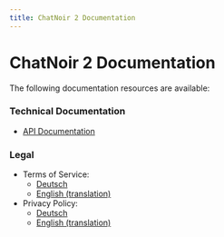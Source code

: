```yaml
---
title: ChatNoir 2 Documentation
---
```


# ChatNoir 2 Documentation

The following documentation resources are available:

### Technical Documentation

- [API Documentation](/doc/api)


### Legal

- Terms of Service:
    - [Deutsch](/doc/terms-de)
    - [English (translation)](/doc/terms)
- Privacy Policy:
    - [Deutsch](/doc/privacy-de)
    - [English (translation)](/doc/privacy)
